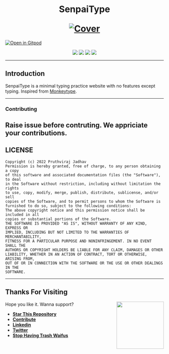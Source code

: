 <h1 align="center">
  <p align="center"><strong>SenpaiType</strong></p>
  <a href=""><img src="/img/SenpaiType-Banner.png" alt="Cover"></a>
</h1>

[![Open in Gitpod](https://gitpod.io/button/open-in-gitpod.svg)](https://github.com/pruthvirajjadhav1/SenpaiType>)

<p align="center">
<a href="#"><img src="https://img.shields.io/badge/html5-%23E34F26.svg?style=for-the-badge&logo=html5&logoColor=white"/></a>
<a href="#"><img src="https://img.shields.io/badge/CSS3-1572B6?style=for-the-badge&logo=css3&logoColor=white"/></a>
<a href="#"><img src="https://img.shields.io/badge/javascript-%23323330.svg?style=for-the-badge&logo=javascript&logoColor=%23F7DF1E"/></a>
<a href="https://discord.gg/XkjUHWuT"><img src="https://img.shields.io/badge/Discord-%235865F2.svg?style=for-the-badge&logo=discord&logoColor=white"/></a>
</p>

---

## **Introduction**

SenpaiType is a minimal typing practice website with no features except typing. Inspired from [Monkeytype](https://monkeytype.com).


---

### **Contributing**

## Raise issue before contruting. We appriciate your contributions.

## **LICENSE**

```MIT License
Copyright (c) 2022 Pruthviraj Jadhav
Permission is hereby granted, free of charge, to any person obtaining a copy
of this software and associated documentation files (the "Software"), to deal
in the Software without restriction, including without limitation the rights
to use, copy, modify, merge, publish, distribute, sublicense, and/or sell
copies of the Software, and to permit persons to whom the Software is
furnished to do so, subject to the following conditions:
The above copyright notice and this permission notice shall be included in all
copies or substantial portions of the Software.
THE SOFTWARE IS PROVIDED "AS IS", WITHOUT WARRANTY OF ANY KIND, EXPRESS OR
IMPLIED, INCLUDING BUT NOT LIMITED TO THE WARRANTIES OF MERCHANTABILITY,
FITNESS FOR A PARTICULAR PURPOSE AND NONINFRINGEMENT. IN NO EVENT SHALL THE
AUTHORS OR COPYRIGHT HOLDERS BE LIABLE FOR ANY CLAIM, DAMAGES OR OTHER
LIABILITY, WHETHER IN AN ACTION OF CONTRACT, TORT OR OTHERWISE, ARISING FROM,
OUT OF OR IN CONNECTION WITH THE SOFTWARE OR THE USE OR OTHER DEALINGS IN THE
SOFTWARE.
```

---

## **Thanks For Visiting**

<img src="img/yo.png" width=150 align=right>

Hope you like it. Wanna support?

- **[Star This Repository](https://github.com/pruthvirajjadhav1/SenpaiType)**
- **[Contribute](https://github.com/pruthvirajjadhav1/SenpaiType/fork)**
- **[Linkedin](https://www.linkedin.com/in/pruthviraj-jadhav-805a9a200/)**
- **[Twitter](https://twitter.com/Pruthvirajjad)**
- **[Stop Having Trash Waifus](https://hero.fandom.com/wiki/Sakura_Haruno)**
